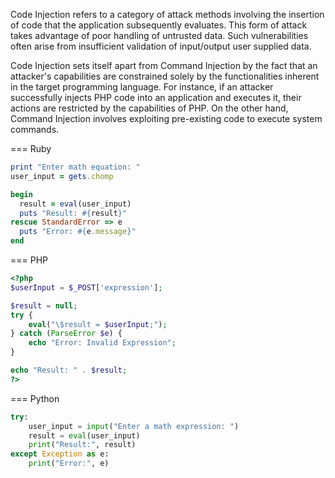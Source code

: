 Code Injection refers to a category of attack methods involving the insertion of code that the application subsequently evaluates. This form of attack takes advantage of poor handling of untrusted data. Such vulnerabilities often arise from insufficient validation of input/output user supplied data.

Code Injection sets itself apart from Command Injection by the fact that an attacker's capabilities are constrained solely by the functionalities inherent in the target programming language. For instance, if an attacker successfully injects PHP code into an application and executes it, their actions are restricted by the capabilities of PHP. On the other hand, Command Injection involves exploiting pre-existing code to execute system commands.


=== Ruby
  ```ruby
  print "Enter math equation: "
  user_input = gets.chomp
  
  begin
    result = eval(user_input)
    puts "Result: #{result}"
  rescue StandardError => e
    puts "Error: #{e.message}"
  end
  ```

=== PHP
  ```php
  <?php
  $userInput = $_POST['expression']; 
  
  $result = null;
  try {
      eval("\$result = $userInput;");
  } catch (ParseError $e) {
      echo "Error: Invalid Expression";
  }
  
  echo "Result: " . $result;
  ?>
  ```


=== Python
  ```python
  try:
      user_input = input("Enter a math expression: ")
      result = eval(user_input)
      print("Result:", result)
  except Exception as e:
      print("Error:", e)
  ```

